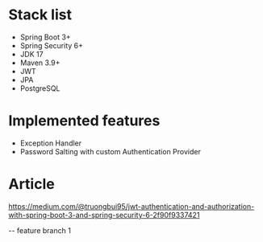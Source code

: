 # Stack list

- Spring Boot 3+
- Spring Security 6+
- JDK 17
- Maven 3.9+
- JWT
- JPA
- PostgreSQL

# Implemented features
- Exception Handler
- Password Salting with custom Authentication Provider
# Article
https://medium.com/@truongbui95/jwt-authentication-and-authorization-with-spring-boot-3-and-spring-security-6-2f90f9337421

-- feature branch 1
